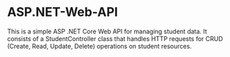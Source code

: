 # ASP.NET-Web-API
 This is a simple ASP .NET Core Web API for managing student data. It consists of a StudentController class that handles HTTP requests for CRUD (Create, Read, Update, Delete) operations on student resources. 
